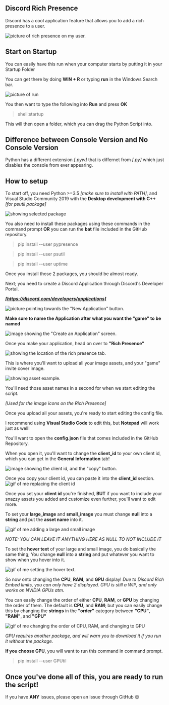 
## Discord Rich Presence

  

Discord has a cool application feature that allows you to add a rich presence to a user.

  

![picture of rich presence on my user.](https://i.imgur.com/cxfcTBX.png)

  

## Start on Startup

  

You can easily have this run when your computer starts by putting it in your Startup Folder

  

You can get there by doing **WIN + R** or typing **run** in the Windows Search bar.

  

![picture of run](https://i.imgur.com/WYecEkf.png)

  

You then want to type the following into **Run** and press **OK**

  

> shell:startup

  

This will then open a folder, which you can drag the Python Script into.

  
  

## Difference between Console Version and No Console Version

  

Python has a different extension *[.pyw]* that is differnet from *[.py]* which just disables the console from ever appearing.

  

## How to setup

  

To start off, you need Python >=3.5 *[make sure to install with PATH]*, and Visual Studio Community 2019 with the **Desktop development with C++**  *[for psutil package]*

  

![showing selected package](https://cdn.discordapp.com/attachments/738968109288914976/775828681674719232/unknown.png)

  

You also need to install these packages using these commands in the command prompt **OR** you can run the **bat** file included in the GitHub repository.

  

> pip install --user pypresence

  

> pip install --user psutil

  

> pip install --user uptime

  

Once you install those 2 packages, you should be almost ready.

  

Next; you need to create a Discord Application through Discord's Developer Portal.

***[https://discord.com/developers/applications]***

  

![picture pointing towards the "New Application" button.](https://i.imgur.com/X7pE5BB.png)

  

**Make sure to name the Application after what you want the "game" to be named**

  

![image showing the "Create an Application" screen.](https://i.imgur.com/4OXlJVw.png)

  

Once you make your application, head on over to **"Rich Presence"**

  

![showing the location of the rich presence tab.](https://i.imgur.com/F9pxRlb.png)

  

This is where you'll want to upload all your image assets, and your "game" invite cover image.

  

![showing asset example.](https://i.imgur.com/g1BVyLI.png)

  

You'll need those asset names in a second for when we start editing the script.

*[Used for the image icons on the Rich Presence]*

  

Once you upload all your assets, you're ready to start editing the config file.

I recommend using **Visual Studio Code** to edit this, but **Notepad** will work just as well!

You'll want to open the **config.json** file that comes included in the GitHub Repository.  

When you open it, you'll want to change the **client_id** to your own client id, which you can get in the **General Information** tab!

  

![image showing the client id, and the "copy" button.](https://i.imgur.com/skaaw60.png)

Once you copy your client id, you can paste it into the  **client_id** section.
![gif of me replacing the client id](https://i.imgur.com/nTflHYL.gif)  

Once you set your **client id** you're finished, **BUT** if you want to include your snazzy assets you added and customize even further, you'll want to edit more.

To set your **large_image** and **small_image** you must change **null** into a **string** and put the **asset name** into it.

![gif of me adding a large and small image](https://i.imgur.com/Tnicg8q.gif)

*NOTE: YOU CAN LEAVE IT ANYTHING HERE AS NULL TO NOT INCLUDE IT*

To set the **hover text** of your large and small image, you do basically the same thing; You change **null** into a **string** and put whatever you want to show when you hover into it.

![gif of me setting the hover text.](https://i.imgur.com/Xhpwa82.gif)


So now onto changing the **CPU**, **RAM**, and **GPU** display!
*Due to Discord Rich Embed limits, you can only have 2 displayed.*
*GPU is still a WIP, and only works on NVIDIA GPUs atm.*

You can easily change the order of either **CPU**, **RAM**, or **GPU** by changing the order of them.
The default is **CPU**, and **RAM**; but you can easily change this by changing the **strings** in the **"order"** category between **"CPU"**, **"RAM"**, and **"GPU"**

![gif of me changing the order of CPU, RAM, and changing to GPU](https://i.imgur.com/fD2j62Z.gif)

*GPU requires another package, and will warn you to download it if you run it without the package.*

**If you choose GPU**, you will want to run this command in command prompt.

> pip install --user GPUtil

## Once you've done all of this, you are ready to run the script!

 

If you have **ANY** issues, please open an issue through GitHub 😊